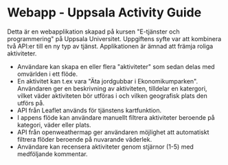 # Webapp - Uppsala Activity Guide

Detta är en webapplikation skapad på kursen "E-tjänster och programmering" på Uppsala Universitet. Uppgiftens syfte var att kombinera två API:er till en ny typ av tjänst. Applikationen är ämnad att främja roliga aktiviteter.

- Användare kan skapa en eller flera "aktiviteter" som sedan delas med omvärlden i ett flöde. 
- En aktivitet kan t.ex vara "Äta jordgubbar i Ekonomikumparken". Användaren ger en beskrivning av aktiviteten, tilldelar en katergori, vilket väder aktiviteten bör utföras i och vilken geografisk plats den utförs på.
- API från Leaflet används för tjänstens kartfunktion.
- I appens flöde kan användare manuellt filtrera aktiviteter beroende på kategori, väder eller plats. 
- API från openweathermap ger användaren möjlighet att automatiskt filtrera flöder beroende på nuvarande väderlek.
- Användare kan recensera aktiviteter genom stjärnor (1-5) med medföljande kommentar.
